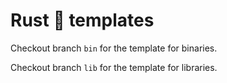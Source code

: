 # Rust 🦀 templates

Checkout branch `bin` for the template for binaries.

Checkout branch `lib` for the template for libraries.